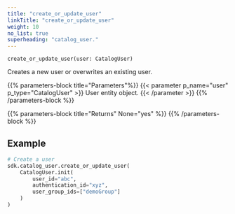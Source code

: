 ```yaml
---
title: "create_or_update_user"
linkTitle: "create_or_update_user"
weight: 10
no_list: true
superheading: "catalog_user."
---
```




``create_or_update_user(user: CatalogUser)``

Creates a new user or overwrites an existing user.

{{% parameters-block  title="Parameters"%}}
{{< parameter p_name="user" p_type="CatalogUser" >}}
User entity object.
{{< /parameter >}}
{{% /parameters-block %}}

{{% parameters-block title="Returns" None="yes" %}}
{{% /parameters-block %}}

## Example

```python
# Create a user
sdk.catalog_user.create_or_update_user(
    CatalogUser.init(
        user_id="abc",
        authentication_id="xyz",
        user_group_ids=["demoGroup"]
    )
)
```
